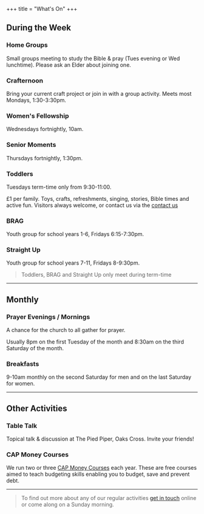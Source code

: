 +++
title = "What's On"
+++

## During the Week

### Home Groups

Small groups meeting to study the Bible & pray (Tues evening or Wed lunchtime).  Please ask an Elder about joining one. 

### Crafternoon

Bring your current craft project or join in with a group activity. Meets most Mondays, 1:30-3:30pm.

### Women's Fellowship

Wednesdays fortnightly, 10am.

### Senior Moments

Thursdays fortnightly, 1:30pm.

### Toddlers

Tuesdays term-time only from 9:30-11:00.

£1 per family. Toys, crafts, refreshments, singing, stories, Bible times and active fun. Visitors always welcome, or contact us via the [contact us](../contact)

### BRAG

Youth group for school years 1-6, Fridays 6:15-7:30pm.

### Straight Up

Youth group for school years 7-11, Fridays 8-9:30pm.

> Toddlers, BRAG and Straight Up only meet during term-time

---

## Monthly

### Prayer Evenings / Mornings

A chance for the church to all gather for prayer.

Usually 8pm on the first Tuesday of the month and 8:30am on the third Saturday of the month.

### Breakfasts

9-10am monthly on the second Saturday for men and on the last Saturday for women.

---

## Other Activities

### Table Talk

Topical talk & discussion at The Pied Piper, Oaks Cross. Invite your friends!

### CAP Money Courses

We run two or three [CAP Money Courses](https://capuk.org/i-want-help/cap-money-course/introduction) each year. These are free courses aimed to teach budgeting skills enabling you to budget, save and prevent debt.

---

> To find out more about any of our regular activities [get in touch](../contact) online or come along on a Sunday morning.
